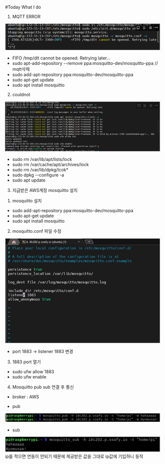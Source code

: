 #Today What I do

1. MQTT ERROR

![image.png](./image.png)

- FIFO /tmp/dlt cannot be opened. Retrying later…
- sudo apt-add-repository --remove ppa:mosquitto-dev/mosquitto-ppa // mqtt삭제
- sudo add-apt-repository ppa:mosquitto-dev/mosquitto-ppa
- sudo apt-get update
- sudo apt install mosquitto


2. couldnot

![image-1.png](./image-1.png)

- sudo rm /var/lib/apt/lists/lock
- sudo rm /var/cache/apt/archives/lock
- sudo rm /var/lib/dpkg/lcok*
- sudo dpkg --configure -a
- sudo apt update


3. 지급받은 AWS계정 mosquitto 설치

1) mosquitto 설치

- sudo add-apt-repository ppa:mosquitto-dev/mosquitto-ppa
- sudo apt-get update
- sudo apt install mosquitto

2) mosquitto.conf 파일 수정

![image-2.png](./image-2.png)

- port 1883 -> listener 1883 변경

3) 1883 port 열기

- sudo ufw allow 1883
- sudo ufw enable

4) Mosquitto pub sub 연결 후 통신

- broker : AWS

- pub

![image-3.png](./image-3.png)

- sub

![image-4.png](./image-4.png)
ip를 적으면 연동이 안되기 때문에 제공받은 값을 그대로 ip값에 기입하니 동작
